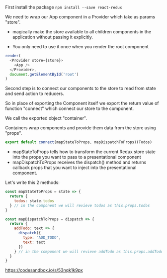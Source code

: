 First install the package ```npm install --save react-redux```

We need to wrap our App component in a Provider which take as params "store".

* <Provider> magically make the store available to all children components in the application without passing it explicitly.

* You only need to use it once when you render the root component

```javaScript
render(
  <Provider store={store}>
    <App />
  </Provider>,
  document.getElementById('root')
)
```


Second step is to connect our components to the store to read from state and send action to reducers.

So in place of exporting the Component itself we export the return value of function "connect" which connect our store to the component.

We call the exported object "container".

Containers wrap components and provide them data from the store using "props".

```javaScript
export default connect(mapStateToProps, mapDispatchToProps)(Todos)
```

* mapStateToProps tells how to transform the current Redux store state into the props you want to pass to a presentational component
* mapDispatchToProps receives the dispatch() method and returns callback props that you want to inject into the presentational component.

Let's write this 2 methods:
```javaScript
const mapStateToProps = state => {
  return {
    todos: state.todos
  } // in the component we will revieve todos as this.props.todos
}

const mapDispatchToProps = dispatch => {
  return {
    addTodo: text => {
      dispatch({
        type: "ADD_TODO",
        text: text
      })
    } // in the component we will revieve addTodo as this.props.addTodo
  }
}
```

https://codesandbox.io/s/53nqk1k9px
